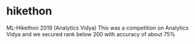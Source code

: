 # hikethon
ML-Hikethon 2019 (Analytics Vidya)
This was a competition on Analytics Vidya and we secured rank below 200 with accuracy of about 75%
